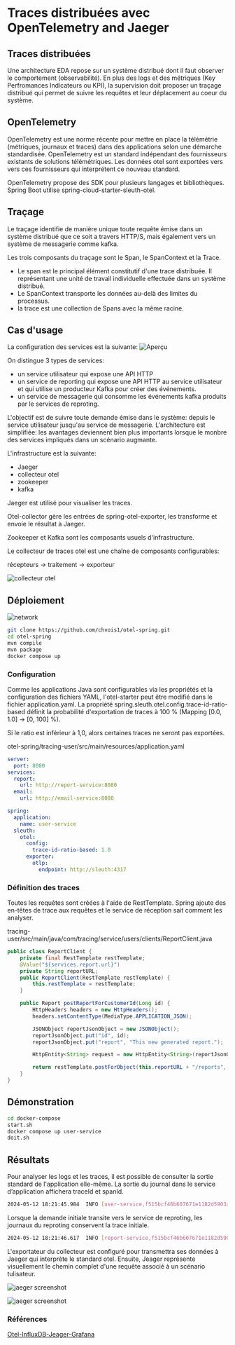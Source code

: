 # Traces distribuées avec OpenTelemetry and Jaeger

## Traces distribuées

Une architecture EDA repose sur un système distribué dont il faut observer le comportement (observabilité). En plus des logs et des métriques (Key Perfromances Indicateurs ou KPI), la supervision doit proposer un traçage distribué qui permet de suivre les requêtes et leur déplacement au coeur du système.

## OpenTelemetry

OpenTelemetry est une norme récente pour mettre en place la télémétrie (métriques, journaux et traces) dans des applications selon une démarche standardisée.
OpenTelemetry est un standard indépendant des fournisseurs existants de solutions télémétriques. Les données otel sont exportées vers vers ces fournisseurs qui interprétent ce nouveau standard.

OpenTelemetry propose des SDK pour plusieurs langages et bibliothèques. Spring Boot utilise spring-cloud-starter-sleuth-otel.

## Traçage

Le traçage identifie de manière unique toute requête émise dans un système distribué que ce soit a travers HTTP/S, mais également vers un système de messagerie comme kafka.

Les trois composants du traçage sont le Span, le SpanContext et la Trace.

- Le span est le principal élément constitutif d'une trace distribuée. Il représentant une unité de travail individuelle effectuée dans un système distribué.
- Le SpanContext transporte les données au-delà des limites du processus.
- la trace est une collection de Spans avec la même racine.

## Cas d'usage

La configuration des services est la suivante:
![Aperçu](images/overview.png "Aperçu")

On distingue 3 types de services:

- un service utilisateur qui expose une API HTTP
- un service de reporting qui  expose une API HTTP au service utilisateur  et qui utilise un producteur Kafka pour créer des événements.
- un service de messagerie qui consomme les événements kafka produits par le services de reproting.

L'objectif est de suivre toute demande émise dans le système: depuis le service utilisateur jusqu'au service de messagerie. L'architecture est simplifiée: les  avantages deviennent bien plus importants lorsque le monbre des services impliqués dans un scénario augmante.

L'infrastructure est la suivante:

- Jaeger
- collecteur otel
- zookeeper
- kafka

Jaeger est utilisé pour visualiser les traces.

Otel-collector gère les entrées de spring-otel-exporter, les transforme et envoie le résultat à Jaeger.

Zookeeper et Kafka sont les composants usuels d'infrastructure.

Le collecteur de traces otel est une chaîne de composants configurables:

récepteurs -> traitement -> exporteur

![collecteur otel](images/otel.png "Collecteur otel")

## Déploiement

![network](images/network.png "network overview")

```bash
git clone https://github.com/chvois1/otel-spring.git
cd otel-spring 
mvn compile
mvn package
docker compose up
```

### Configuration

Comme les applications Java sont configurables via les propriétés et la configuration des fichiers YAML, l'otel-starter peut être modifié dans le fichier application.yaml. La propriété spring.sleuth.otel.config.trace-id-ratio-based définit la probabilité d'exportation de traces à 100 % (Mapping [0.0, 1.0] -> [0, 100] %).

Si le ratio est inférieur à 1,0, alors certaines traces ne seront pas exportées.

otel-spring/tracing-user/src/main/resources/application.yaml

```yaml
server:
  port: 8080
services:
  report:
    url: http://report-service:8080
  email:
    url: http://email-service:8080

spring:
  application:
    name: user-service
  sleuth:
    otel:
      config:
        trace-id-ratio-based: 1.0
      exporter:
        otlp:
          endpoint: http://sleuth:4317
```

### Définition des traces

Toutes les requêtes sont créées à l'aide de RestTemplate.
Spring ajoute des en-têtes de trace aux requêtes et le service de réception sait comment les analyser.

tracing-user/src/main/java/com/tracing/service/users/clients/ReportClient.java

```java
public class ReportClient {
    private final RestTemplate restTemplate;
    @Value("${services.report.url}")
    private String reportURL;
    public ReportClient(RestTemplate restTemplate) {
        this.restTemplate = restTemplate;
    }

    public Report postReportForCustomerId(Long id) {
        HttpHeaders headers = new HttpHeaders();
        headers.setContentType(MediaType.APPLICATION_JSON);

        JSONObject reportJsonObject = new JSONObject();
        reportJsonObject.put("id", id);
        reportJsonObject.put("report", "This new generated report.");

        HttpEntity<String> request = new HttpEntity<String>(reportJsonObject.toString(), headers);

        return restTemplate.postForObject(this.reportURL + "/reports", request, Report.class);
    }
}
```

## Démonstration

```bash
cd docker-compose 
start.sh
docker compose up user-service
doit.sh
```

## Résultats

Pour analyser les logs et les traces, il est possible de consulter la sortie standard de l'application elle-même. La sortie du journal dans le service d’application affichera traceId et spanId.

```bash
2024-05-12 18:21:45.984  INFO [user-service,f515bcf46b607671e1182d5903a5d261,779f554008223b4c] 1 --- [nio-8080-exec-1] c.tracing.service.users.UserController   : Creating new report for user: 1
```

Lorsque la demande initiale transite vers le service de reproting, les journaux du reproting conservent la trace initiale.

```bash
2024-05-12 18:21:46.617  INFO [report-service,f515bcf46b607671e1182d5903a5d261,75dc1c69c94bf0f2] 1 --- [nio-8080-exec-1] c.t.service.reports.ReportController     : Creating new report: 1
```

L'exportateur du collecteur est configuré pour transmettra ses données à Jaeger qui interprète le standard otel. Ensuite, Jeager représente visuellement le chemin complet d'une requête associé à un scénario tulisateur.

![jaeger screenshot](images/jaeger-timeline.png "jaeger screenshot")

![jaeger screenshot](images/Jager-graph.png "jaeger screenshot")

### Références

[Otel-InfluxDB-Jeager-Grafana](
https://www.influxdata.com/blog/opentelemetry-tutorial-collect-traces-logs-metrics-influxdb-3-0-jaeger-grafana/)

